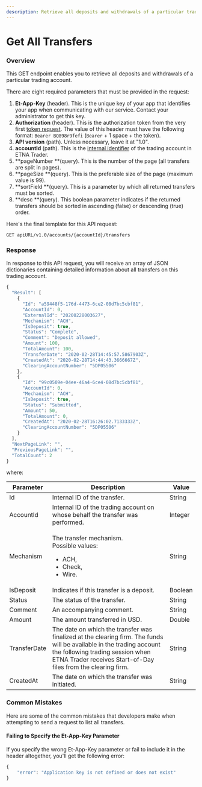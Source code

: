 ```yaml
---
description: Retrieve all deposits and withdrawals of a particular trading account
---
```


# Get All Transfers

### Overview

This GET endpoint enables you to retrieve all deposits and withdrawals of a particular trading account.&#x20;

There are eight required parameters that must be provided in the request:

1. **Et-App-Key** (header). This is the unique key of your app that identifies your app when communicating with our service. Contact your administrator to get this key.
2. **Authorization** (header). This is the authorization token from the very first [token request](../authentication/). The value of this header must have the following format: `Bearer BQ898r9fefi` (`Bearer` + 1 space + the token).
3. **API version** (path). Unless necessary, leave it at "1.0".
4. **accountId** (path). This is the [internal identifier](../user-accounts/list-users-accounts/) of the trading account in ETNA Trader.
5. **pageNumber **(query). This is the number of the page (all transfers are split in pages).
6. **pageSize **(query). This is the preferable size of the page (maximum value is 99).
7. **sortField **(query). This is a parameter by which all returned transfers must be sorted.
8. **desc **(query). This boolean parameter indicates if the returned transfers should be sorted in ascending (false) or descending (true) order.

Here's the final template for this API request:

```
GET apiURL/v1.0/accounts/{accountId}/transfers
```

### Response

In response to this API request, you will receive an array of JSON dictionaries containing detailed information about all transfers on this trading account.

```javascript
{
  "Result": [
    {
      "Id": "a59448f5-176d-4473-6ce2-08d7bc5cbf81",
      "AccountId": 0,
      "ExternalId": "20200228003627",
      "Mechanism": "ACH",
      "IsDeposit": true,
      "Status": "Complete",
      "Comment": "Deposit allowed",
      "Amount": 100,
      "TotalAmount": 100,
      "TransferDate": "2020-02-28T14:45:57.5867903Z",
      "CreatedAt": "2020-02-28T14:44:43.3666667Z",
      "ClearingAccountNumber": "5DP05506"
    },
    {
      "Id": "99c0509e-04ee-46a4-6ce4-08d7bc5cbf81",
      "AccountId": 0,
      "Mechanism": "ACH",
      "IsDeposit": true,
      "Status": "Submitted",
      "Amount": 50,
      "TotalAmount": 0,
      "CreatedAt": "2020-02-28T16:26:02.7133333Z",
      "ClearingAccountNumber": "5DP05506"
    }
  ],
  "NextPageLink": "",
  "PreviousPageLink": "",
  "TotalCount": 2
}
```

where:

| Parameter    | Description                                                                                                                                                                                                              | Value   |
| ------------ | ------------------------------------------------------------------------------------------------------------------------------------------------------------------------------------------------------------------------ | ------- |
| Id           | Internal ID of the transfer.                                                                                                                                                                                             | String  |
| AccountId    | Internal ID of the trading account on whose behalf the transfer was performed.                                                                                                                                           | Integer |
| Mechanism    | <p>The transfer mechanism. <br>Possible values:</p><ul><li>ACH,</li><li>Check,</li><li>Wire.</li></ul>                                                                                                                   | String  |
| IsDeposit    | Indicates if this transfer is a deposit.                                                                                                                                                                                 | Boolean |
| Status       | The status of the transfer.                                                                                                                                                                                              | String  |
| Comment      | An accompanying comment.                                                                                                                                                                                                 | String  |
| Amount       | The amount transferred in USD.                                                                                                                                                                                           | Double  |
| TransferDate | The date on which the transfer was finalized at the clearing firm. The funds will be available in the trading account the following trading session when ETNA Trader receives Start-of-Day files from the clearing firm. | String  |
| CreatedAt    | The date on which the transfer was initiated.                                                                                                                                                                            | String  |

### Common Mistakes

Here are some of the common mistakes that developers make when attempting to send a request to list all transfers.

#### Failing to Specify the Et-App-Key Parameter

If you specify the wrong Et-App-Key parameter or fail to include it in the header altogether, you'll get the following error:

```javascript
{
    "error": "Application key is not defined or does not exist"
}
```
